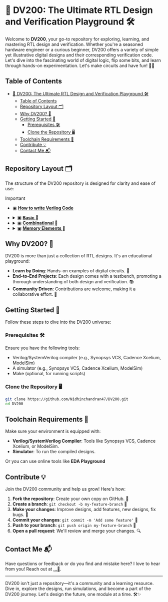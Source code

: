 # 🎉 DV200: The Ultimate RTL Design and Verification Playground 🛠️

Welcome to **DV200**, your go-to repository for exploring, learning, and mastering RTL design and verification. Whether you're a seasoned hardware engineer or a curious beginner, DV200 offers a variety of simple yet illustrative digital designs and their corresponding verification code. Let's dive into the fascinating world of digital logic, flip some bits, and learn through hands-on experimentation. Let's make circuits and have fun! 🚀🔧

## Table of Contents
- [🎉 DV200: The Ultimate RTL Design and Verification Playground 🛠️](#-dv200-the-ultimate-rtl-design-and-verification-playground-️)
  - [Table of Contents](#table-of-contents)
  - [Repository Layout 🗂️](#repository-layout-️)
  - [Why DV200? 🤔](#why-dv200-)
  - [Getting Started 🏁](#getting-started-)
    - [Prerequisites 🛠️](#prerequisites-️)
    - [Clone the Repository 🖥️](#clone-the-repository-️)
  - [Toolchain Requirements 🧰](#toolchain-requirements-)
  - [Contribute 💡](#contribute-)
  - [Contact Me 📬](#contact-me-)

## Repository Layout 🗂️
The structure of the DV200 repository is designed for clarity and ease of use:

> [!IMPORTANT]
>  -  ▣ <a href="https://github.com/Nidhinchandran47/DV200/tree/main/DESIGNS/0.%20How%20to%20code%20in%20Verilog"> <b>How to write Verilog Code</b> </a> 
>  - <details>
>     <summary>  ▣ <a href="https://github.com/Nidhinchandran47/DV200/tree/main/DESIGNS/1.%20Basic"> <b>Basic</b> </a> 🔻 </summary>
>     
>     - 1 . [AND Gate](https://github.com/Nidhinchandran47/DV200/tree/main/DESIGNS/1.%20Basic/1.%20AND%20Gate)
>     - 2 . [OR Gate](https://github.com/Nidhinchandran47/DV200/tree/main/DESIGNS/1.%20Basic/2.%20OR%20Gate)
>     - 3 . [NOT Gate](https://github.com/Nidhinchandran47/DV200/tree/main/DESIGNS/1.%20Basic/3.%20NOT%20Gate)
>     - 4 . [NAND Gate](https://github.com/Nidhinchandran47/DV200/tree/main/DESIGNS/1.%20Basic/4.%20NAND%20Gate)
>     - 5 . [NOR Gate](https://github.com/Nidhinchandran47/DV200/tree/main/DESIGNS/1.%20Basic/5.%20NOR%20Gate)
>     - 6 . [XOR Gate](https://github.com/Nidhinchandran47/DV200/tree/main/DESIGNS/1.%20Basic/6.%20XOR%20Gate)
>     - 7 . [XNOR Gate](https://github.com/Nidhinchandran47/DV200/tree/main/DESIGNS/1.%20Basic/7.%20XNOR%20Gate)
>     - 8 . [Tri-State Buffer](<DESIGNS/1. Basic/8. TRI-STATE Buffer>)
>        
>     </details>
> 
> 
> - <details>
>     <summary>  ▣ <a href="https://github.com/Nidhinchandran47/DV200/tree/main/DESIGNS/2.%20Combinational"> <b>Combinational </b> </a> 🔻 </summary>
>     
>     - 1 . [Half Adder](<DESIGNS/2. Combinational/001. Half Adder>)
>     - 2 . [Full Adder ](https://github.com/Nidhinchandran47/DV200/tree/main/DESIGNS/2.%20Combinational/002.%20Full%20Adder)
>     - 3 . [Half Subtractor ](https://github.com/Nidhinchandran47/DV200/tree/main/DESIGNS/2.%20Combinational/003.%20Half%20Subtractor)
>     - 4 . [Full Subtractor ](https://github.com/Nidhinchandran47/DV200/tree/main/DESIGNS/2.%20Combinational/004.%20Full%20Subtractor)
>     - 5 . [Adder cum Subtractor](https://github.com/Nidhinchandran47/DV200/tree/main/DESIGNS/2.%20Combinational/005.%20Adder%20cum%20subtractor)
>     - 6 . [2 to 1 MUX](https://github.com/Nidhinchandran47/DV200/tree/main/DESIGNS/2.%20Combinational/006.%202%20to%201%20MUX)
>     - 7 . [4 to 1 MUX](https://github.com/Nidhinchandran47/DV200/tree/main/DESIGNS/2.%20Combinational/007.%204%20to%201%20MUX)
>     - 8 . [8 to 1 MUX](https://github.com/Nidhinchandran47/DV200/tree/main/DESIGNS/2.%20Combinational/008.%208%20to%201%20MUX)
>     - 9 . [2 to 4 Decoder ](https://github.com/Nidhinchandran47/DV200/tree/main/DESIGNS/2.%20Combinational/009.%202%20to%204%20Decoder)
>     - 10 . [3 to 8 Decoder ](https://github.com/Nidhinchandran47/DV200/tree/main/DESIGNS/2.%20Combinational/010.%203%20to%208%20Decoder) 
>     - 11 . [1 to 4 DEMUX](<DESIGNS/2. Combinational/011. 1 to 4 DEMUX>) 
>     - 12 . [1 to 8 DEMUX](<DESIGNS/2. Combinational/012. 1 to 8 DEMUX>)
>     - 13 . [Bidirectional Buffer](<DESIGNS/2. Combinational/013. Bidirectional Buffer>)
> 
>     </details>
> 
> - <details>
>     <summary>  ▣ <a href="https://github.com/Nidhinchandran47/DV200/tree/main/DESIGNS/5.%20Memory"> <b>Memory Elements </b> </a> 🔻 </summary>
>     
>     - 3 . [FIFO](<DESIGNS/5. Memory/3. FIFO>)
> 
> 

## Why DV200? 🤔
DV200 is more than just a collection of RTL designs. It's an educational playground:
- **Learn by Doing**: Hands-on examples of digital circuits. 🚀
- **End-to-End Projects**: Each design comes with a testbench, promoting a thorough understanding of both design and verification. 📚
- **Community Driven**: Contributions are welcome, making it a collaborative effort. 🤝


## Getting Started 🏁
Follow these steps to dive into the DV200 universe:

### Prerequisites 🛠️
Ensure you have the following tools:
- Verilog/SystemVerilog compiler (e.g., Synopsys VCS, Cadence Xcelium, ModelSim)
- A simulator (e.g., Synopsys VCS, Cadence Xcelium, ModelSim)
- Make (optional, for running scripts)

### Clone the Repository 🖥️
```bash
git clone https://github.com/Nidhinchandran47/DV200.git
cd DV200
```

## Toolchain Requirements 🧰
Make sure your environment is equipped with:
- **Verilog/SystemVerilog Compiler**: Tools like Synopsys VCS, Cadence Xcelium, or ModelSim.
- **Simulator**: To run the compiled designs.
  
Or you can use online tools like **EDA Playground**


## Contribute 💡
Join the DV200 community and help us grow! Here's how:
1. **Fork the repository**: Create your own copy on GitHub. 🍴
2. **Create a branch**: `git checkout -b my-feature-branch` 🌿
3. **Make your changes**: Improve designs, add features, new designs, fix bugs. 🔧
4. **Commit your changes**: `git commit -m 'Add some feature'` 📝
5. **Push to your branch**: `git push origin my-feature-branch` 🚀
6. **Open a pull request**: We'll review and merge your changes. 🔍

## Contact Me 📬
Have questions or feedback or do you find and mistake here? I love to hear from you! Reach out at [...💬](mailto:nidhinchandran470@gmail.com).

---

DV200 isn't just a repository—it's a community and a learning resource. Dive in, explore the designs, run simulations, and become a part of the DV200 journey. Let's design the future, one module at a time. 🛠️✨


